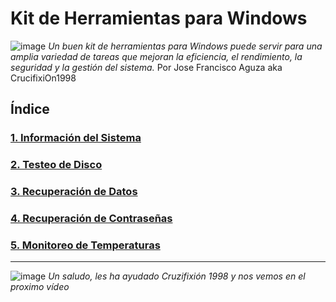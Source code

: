 # Kit de Herramientas para Windows
![image](https://github.com/tirirote/kitHerramientasBasicas/assets/84339698/2f9c72a1-a97c-47b8-b363-3957369f33bf)
*Un buen kit de herramientas para Windows puede servir para una amplia variedad de tareas que mejoran la eficiencia, el rendimiento, la seguridad y la gestión del sistema.*
Por Jose Francisco Aguza aka CrucifixiOn1998
## Índice
### [1. Información del Sistema](1.Información%del%Sistema.md)
### [2. Testeo de Disco](2.Testeo%de%Disco.md)
### [3. Recuperación de Datos](3.Recuperación%de%Datos.md)
### [4. Recuperación de Contraseñas](4.Recuperación%de%Contraseñas.md)
### [5. Monitoreo de Temperaturas](5.Monitoreo%de%Temperaturas.md)
____
![image](https://github.com/tirirote/kitHerramientasBasicas/assets/84339698/2cbb4ba6-979b-40e7-b7a5-0004706d3146)
*Un saludo, les ha ayudado Cruzifixión 1998 y nos vemos en el proximo vídeo*
